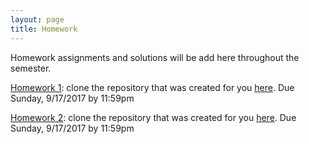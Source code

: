 ```yaml
---
layout: page
title: Homework
---
```


Homework assignments and solutions will be add here throughout the semester. 

[Homework 1](https://github.com/datasciencelabs/2017/blob/master/homeworks/hw-1-us-murders/hw-1-us-murders.Rmd): clone the repository that was created for you [here](https://github.com/datasciencelabs-students). Due Sunday, 9/17/2017 by 11:59pm

[Homework 2](https://github.com/datasciencelabs/2017/blob/master/homeworks/hw-2-vaccines/hw-2-us-vaccines.Rmd): clone the repository that was created for you [here](https://github.com/datasciencelabs-students). Due Sunday, 9/17/2017 by 11:59pm
